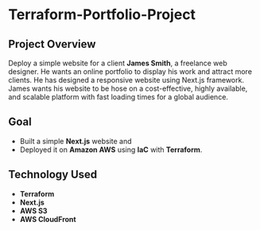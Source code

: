 ﻿# Terraform-Portfolio-Project

## Project Overview
Deploy a simple website for a client **James Smith**, a freelance web designer.
He wants an online portfolio to display his work and attract more clients. He has designed a responsive website
using Next.js framework. 
James wants his website to be hose on a cost-effective, highly available, and scalable platform with 
fast loading times for a global audience.

## Goal 
- Built a simple **Next.js** website and
- Deployed it on **Amazon AWS** using **IaC** with **Terraform**.

## Technology Used
- **Terraform**
- **Next.js**
- **AWS S3**
- **AWS CloudFront**


